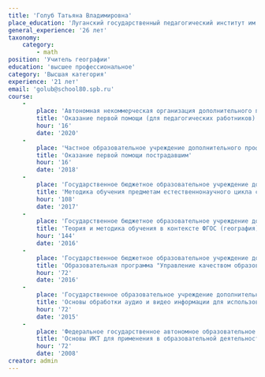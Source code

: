 ```yaml
---
title: 'Голуб Татьяна Владимировна'
place_education: 'Луганский государственный педагогический институт им.Т.Г.Шевченко Восточноукраинского университета'
general_experience: '26 лет'
taxonomy:
    category:
        - math
position: 'Учитель географии'
education: 'высшее профессиональное'
category: 'Высшая категория'
experience: '21 лет'
email: 'golub@school80.spb.ru'
course: 
    -
        place: 'Автономная некоммерческая организация дополнительного профессионального образования "Учебный центр "Педагогический альянс"'
        title: 'Оказание первой помощи (для педагогических работников)'
        hour: '16'
        date: '2020'
    -
        place: 'Частное образовательное учреждение дополнительного профессионального образования Образовательный центр охраны труда'
        title: 'Оказание первой помощи пострадавшим'
        hour: '16'
        date: '2018'
    -
        place: 'Государственное бюджетное образовательное учреждение дополнительного профессионального образования (повышения квалификации) специалистов Санкт-Петербургская академия постдипломного педагогического образования'
        title: 'Методика обучения предметам естественнонаучного цикла с позиций ФГОС'
        hour: '108'
        date: '2017'
    -
        place: 'Государственное бюджетное образовательное учреждение дополнительного профессионального образования (повышения квалификации) специалистов Санкт-Петербургская академия постдипломного педагогического образования'
        title: 'Теория и методика обучения в контексте ФГОС (география)'
        hour: '144'
        date: '2016'
    -
        place: 'Государственное бюджетное образовательное учреждение дополнительного педагогического профессионального образования Центр повышения квалификации специалистов Петроградского района Санкт-Петербурга "Информационно-методический центр"'
        title: 'Образовательная программа "Управление качеством образования" Модуль "Реализация ФГОС в основной школе"'
        hour: '72'
        date: '2016'
    -
        place: 'Государственное образовательное учреждение дополнительного профессионального образования центр повышения квалификации специалистов Санкт-Петербурга "Региональный центр оценки качества и информационных технологий"'
        title: 'Основы обработки аудио и видео информации для использования в образовательной деятельности'
        hour: '72'
        date: '2015'
    -
        place: 'Федеральное государственное автономное образовательное учреждение высшего образования «Санкт-Петербургский национальный исследовательский университет информационных технологий, механики и оптики»'
        title: 'Основы ИКТ для применения в образовательной деятельности'
        hour: '72'
        date: '2008'
creator: admin
---
```


